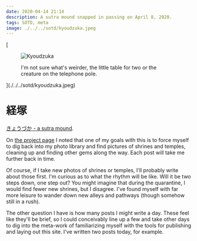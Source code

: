 ```yaml
---
date: 2020-04-14 21:14
description: A sutra mound snapped in passing on April 8, 2020.
tags: SOTD, meta
image: ./../../sotd/kyoudzuka.jpeg
---
```


[<figure>
<img src="./../../sotd/kyoudzuka.jpeg"
alt="Kyoudzuka"
/>
  <figcaption>I'm not sure what's weirder, the little table for two or the creature on the telephone pole.</figcaption>
</figure>](./../../sotd/kyoudzuka.jpeg)

# 経塚

[きょうづか - a sutra mound](https://en.wikipedia.org/wiki/Sutra_mound).

On [the project page](./../projects/sotd) I noted that one of my goals with this is to force myself to dig back into my photo library and find pictures of shrines and temples, cleaning up and finding other gems along the way. Each post will take me further back in time.

Of course, if I take new photos of shrines or temples, I'll probably write about those first. I'm curious as to what the rhythm will be like. Will it be two steps down, one step out? You might imagine that during the quarantine, I would find fewer new shrines, but I disagree. I've found myself with far more leisure to wander down new alleys and pathways (though somehow still in a rush).

The other question I have is how many posts I might write a day. These feel like they'll be brief, so I could conceivably line up a few and take other days to dig into the meta-work of familiarizing myself with the tools for publishing and laying out this site. I've written two posts today, for example.
